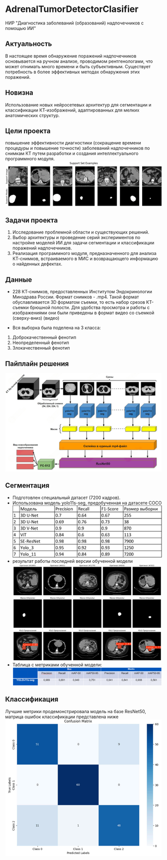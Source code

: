 # AdrenalTumorDetectorClasifier
НИР "Диагностика заболеваний (образований) надпочечников с помощью ИИ"

## Актуальность
В настоящее время обнаружение поражений надпочечников основывается на ручном анализе, проводимом рентгенологами, что может отнимать много времени и быть субъективным. Существует потребность в более эффективных методах обнаружения этих поражений. 

## Новизна
Использование новых нейросетевых архитектур для сегментации и классификации КТ-изображений, адаптированных для мелких анатомических структур.

## Цели проекта
повышение эффективности диагностики (сокращение времени процедуры и повышение точности) заболеваний надпочечников по снимкам КТ путем разработки и создания интеллектуального программного модуля. 
![alt text](img/image.png)

## Задачи проекта
1) Исследование проблемной области и существующих решений.
2) Выбор архитектуры и проведение серий экспериментов по настройке моделей ИИ для задачи сегментации и классификации поражений надпочечников.
3) Реализация программного модуля, предназначенного для анализа КТ-снимков, встраиваемого в МИС и возвращающего информацию о найденных дефектах.


## Данные 
- 228 КТ-снимков, предоставленных Институтом Эндокринологии Минздрава России. Формат снимков - .mp4. Такой формат обуславливается 3D форматом съемки, то есть набор срезов КТ-съемки брюшной полости. Для удобства просмотра и работы с изображениями они были приведены в формат видео со съемкой (сверху-вниз)
(видео)


- Вся выборка была поделена на 3 класса:
1) Доброкачественный фенотип
2) Неопределенный фенотип
3) Злокачественный фенотип

## Пайплайн решения
![alt text](img/image-1.png)


## Сегментация 
- Подготовлен специальный датасет (7200 кадров).
- Использована модель yolo11s-seg, предобученная на датасете COCO
![alt text](img/image-2.png)
- результат работы последней версии обученной модели
![alt text](img/image-3.png)
- Таблица с метриками обученной модели:
![alt text](img/image-4.png)

## Классификация
Лучшие метрики продемонстрировала модель на базе ResNet50, матрица ошибок классификации представлена ниже
![alt text](img/image-5.png)

